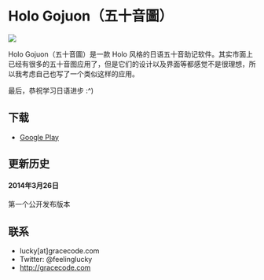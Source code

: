 # Holo Gojuon（五十音圖）


![](http://files.gracecode.com/2014_03_26/1395822850@320.png)


Holo Gojuon（五十音圖）是一款 Holo 风格的日语五十音助记软件。其实市面上已经有很多的五十音图应用了，但是它们的设计以及界面等都感觉不是很理想，所以我考虑自己也写了一个类似这样的应用。

最后，恭祝学习日语进步 :^)


## 下载


* [Google Play](https://play.google.com/store/apps/details?id=com.gracecode.android.gojuon)  


## 更新历史


#### 2014年3月26日

第一个公开发布版本


## 联系

* lucky[at]gracecode.com
* Twitter: @feelinglucky
* http://gracecode.com
